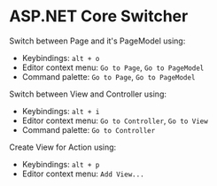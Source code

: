 # ASP.NET Core Switcher

Switch between Page and it's PageModel using:
- Keybindings: `alt + o`
- Editor context menu: `Go to Page`, `Go to PageModel`
- Command palette: `Go to Page`, `Go to PageModel`

Switch between View and Controller using:
- Keybindings: `alt + i`
- Editor context menu: `Go to Controller`, `Go to View`
- Command palette: `Go to Controller`

Create View for Action using:
- Keybindings: `alt + p`
- Editor context menu: `Add View...`